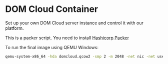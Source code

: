 # DOM Cloud Container

Set up your own DOM Cloud server instance and control it with our platform.

This is a packer script. You need to install [Hashicorp Packer](https://developer.hashicorp.com/packer/docs/install)

To run the final image using QEMU Windows:

```bash
qemu-system-x86_64 -hda domcloud.qcow2 -smp 2 -m 2048 -net nic -net user,hostfwd=tcp::22-:22,hostfwd=tcp::80-:80,hostfwd=tcp::443-:443,hostfwd=tcp::2443-:2443 -cpu max -accel tcg
```

